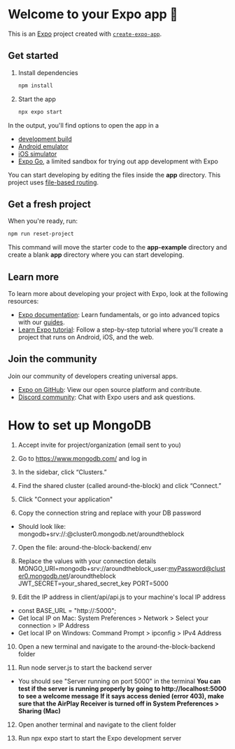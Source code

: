 # Welcome to your Expo app 👋

This is an [Expo](https://expo.dev) project created with [`create-expo-app`](https://www.npmjs.com/package/create-expo-app).

## Get started

1. Install dependencies

   ```bash
   npm install
   ```

2. Start the app

   ```bash
   npx expo start
   ```

In the output, you'll find options to open the app in a

- [development build](https://docs.expo.dev/develop/development-builds/introduction/)
- [Android emulator](https://docs.expo.dev/workflow/android-studio-emulator/)
- [iOS simulator](https://docs.expo.dev/workflow/ios-simulator/)
- [Expo Go](https://expo.dev/go), a limited sandbox for trying out app development with Expo

You can start developing by editing the files inside the **app** directory. This project uses [file-based routing](https://docs.expo.dev/router/introduction).

## Get a fresh project

When you're ready, run:

```bash
npm run reset-project
```

This command will move the starter code to the **app-example** directory and create a blank **app** directory where you can start developing.

## Learn more

To learn more about developing your project with Expo, look at the following resources:

- [Expo documentation](https://docs.expo.dev/): Learn fundamentals, or go into advanced topics with our [guides](https://docs.expo.dev/guides).
- [Learn Expo tutorial](https://docs.expo.dev/tutorial/introduction/): Follow a step-by-step tutorial where you'll create a project that runs on Android, iOS, and the web.

## Join the community

Join our community of developers creating universal apps.

- [Expo on GitHub](https://github.com/expo/expo): View our open source platform and contribute.
- [Discord community](https://chat.expo.dev): Chat with Expo users and ask questions.

# How to set up MongoDB

1. Accept invite for project/organization (email sent to you)

2. Go to https://www.mongodb.com/ and log in

3. In the sidebar, click “Clusters.”

4. Find the shared cluster (called around-the-block) and click “Connect.”

5. Click "Connect your application"

6. Copy the connection string and replace <password> with your DB password
- Should look like: mongodb+srv://<username>:<password>@cluster0.mongodb.net/aroundtheblock

7. Open the file: around-the-block-backend/.env

8. Replace the values with your connection details
MONGO_URI=mongodb+srv://aroundtheblock_user:myPassword@cluster0.mongodb.net/aroundtheblock
JWT_SECRET=your_shared_secret_key
PORT=5000

9. Edit the IP address in client/api/api.js to your machine's local IP address
- const BASE_URL = "http://<your-local-IP>:5000";
- Get local IP on Mac: System Preferences > Network > Select your connection > IP Address
- Get local IP on Windows: Command Prompt > ipconfig > IPv4 Address

10. Open a new terminal and navigate to the around-the-block-backend folder

11. Run node server.js to start the backend server
- You should see "Server running on port 5000" in the terminal
**You can test if the server is running properly by going to http://localhost:5000 to see a welcome message**
**If it says access denied (error 403), make sure that the AirPlay Receiver is turned off in System Preferences > Sharing (Mac)**

12. Open another terminal and navigate to the client folder

13. Run npx expo start to start the Expo development server